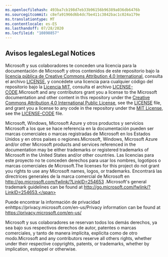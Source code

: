 ```yaml
---
ms.openlocfilehash: 493ba7cb198d7eb33b96156b96389a036db6476b
ms.sourcegitcommit: c8efa91966d6b4dc7be411c3842bac1c024a179e
ms.translationtype: MT
ms.contentlocale: es-ES
ms.lasthandoff: 07/28/2020
ms.locfileid: "10898857"
---
```

## <span data-ttu-id="8a123-101">Avisos legales</span><span class="sxs-lookup"><span data-stu-id="8a123-101">Legal Notices</span></span>
<span data-ttu-id="8a123-102">Microsoft y sus colaboradores te conceden una licencia para la documentación de Microsoft y otros contenidos de este repositorio bajo la [licencia pública de Creative Commons Attribution 4.0 International](https://creativecommons.org/licenses/by/4.0/legalcode), consulta el archivo [LICENSE](LICENSE), y concédete una licencia para cualquier código del repositorio bajo la [Licencia MIT](https://opensource.org/licenses/MIT), consulta el archivo [LICENSE-CODE](LICENSE-CODE).</span><span class="sxs-lookup"><span data-stu-id="8a123-102">Microsoft and any contributors grant you a license to the Microsoft documentation and other content in this repository under the [Creative Commons Attribution 4.0 International Public License](https://creativecommons.org/licenses/by/4.0/legalcode), see the [LICENSE](LICENSE) file, and grant you a license to any code in the repository under the [MIT License](https://opensource.org/licenses/MIT), see the [LICENSE-CODE](LICENSE-CODE) file.</span></span>

<span data-ttu-id="8a123-103">Microsoft, Windows, Microsoft Azure y otros productos y servicios Microsoft a los que se hace referencia en la documentación pueden ser marcas comerciales o marcas registradas de Microsoft en los Estados Unidos y en otros países o regiones.</span><span class="sxs-lookup"><span data-stu-id="8a123-103">Microsoft, Windows, Microsoft Azure and/or other Microsoft products and services referenced in the documentation may be either trademarks or registered trademarks of Microsoft in the United States and/or other countries.</span></span>
<span data-ttu-id="8a123-104">Las licencias para este proyecto no te conceden derechos para usar los nombres, logotipos o marcas comerciales de Microsoft.</span><span class="sxs-lookup"><span data-stu-id="8a123-104">The licenses for this project do not grant you rights to use any Microsoft names, logos, or trademarks.</span></span>
<span data-ttu-id="8a123-105">Encontrará las directrices generales de la marca comercial de Microsoft en http://go.microsoft.com/fwlink/?LinkID=254653 .</span><span class="sxs-lookup"><span data-stu-id="8a123-105">Microsoft's general trademark guidelines can be found at http://go.microsoft.com/fwlink/?LinkID=254653.</span></span>

<span data-ttu-id="8a123-106">Puede encontrar la información de privacidad enhttps://privacy.microsoft.com/en-us/</span><span class="sxs-lookup"><span data-stu-id="8a123-106">Privacy information can be found at https://privacy.microsoft.com/en-us/</span></span>

<span data-ttu-id="8a123-107">Microsoft y sus colaboradores se reservan todos los demás derechos, ya sea bajo sus respectivos derechos de autor, patentes o marcas comerciales, y tanto de manera implícita, explícita como de otro modo.</span><span class="sxs-lookup"><span data-stu-id="8a123-107">Microsoft and any contributors reserve all others rights, whether under their respective copyrights, patents, or trademarks, whether by implication, estoppel or otherwise.</span></span>
